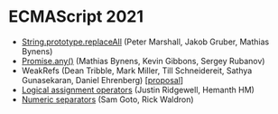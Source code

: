 # ECMAScript 2021

- [String.prototype.replaceAll](https://2ality.com/2019/12/string-prototype-replaceall.html) (Peter Marshall, Jakob Gruber, Mathias Bynens)
- [Promise.any()](https://2ality.com/2019/12/promise-any.html) (Mathias Bynens, Kevin Gibbons, Sergey Rubanov)
- WeakRefs (Dean Tribble, Mark Miller, Till Schneidereit, Sathya Gunasekaran, Daniel Ehrenberg) [[proposal](https://github.com/tc39/proposal-weakrefs)]
- [Logical assignment operators](https://2ality.com/2020/06/logical-assignment-operators.html) (Justin Ridgewell, Hemanth HM)
- [Numeric separators](https://2ality.com/2018/02/numeric-separators.html) (Sam Goto, Rick Waldron)
